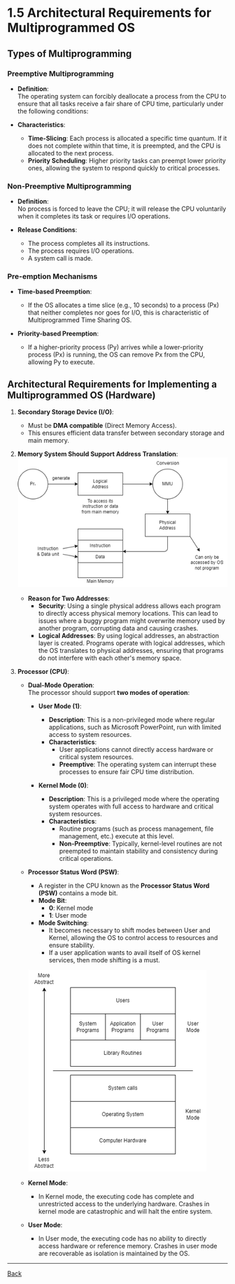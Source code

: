 # 1.5 Architectural Requirements for Multiprogrammed OS

## Types of Multiprogramming

### Preemptive Multiprogramming
- **Definition**:  
  The operating system can forcibly deallocate a process from the CPU to ensure that all tasks receive a fair share of CPU time, particularly under the following conditions:
  
- **Characteristics**:  
  - **Time-Slicing**: Each process is allocated a specific time quantum. If it does not complete within that time, it is preempted, and the CPU is allocated to the next process.
  - **Priority Scheduling**: Higher priority tasks can preempt lower priority ones, allowing the system to respond quickly to critical processes.
  
### Non-Preemptive Multiprogramming
- **Definition**:  
  No process is forced to leave the CPU; it will release the CPU voluntarily when it completes its task or requires I/O operations.
  
- **Release Conditions**:  
  - The process completes all its instructions.
  - The process requires I/O operations.
  - A system call is made.

### Pre-emption Mechanisms
- **Time-based Preemption**:  
  - If the OS allocates a time slice (e.g., 10 seconds) to a process (Px) that neither completes nor goes for I/O, this is characteristic of Multiprogrammed Time Sharing OS.
  
- **Priority-based Preemption**:  
  - If a higher-priority process (Py) arrives while a lower-priority process (Px) is running, the OS can remove Px from the CPU, allowing Py to execute.

## Architectural Requirements for Implementing a Multiprogrammed OS (Hardware)

1. **Secondary Storage Device (I/O)**:  
   - Must be **DMA compatible** (Direct Memory Access).
   - This ensures efficient data transfer between secondary storage and main memory.

2. **Memory System Should Support Address Translation**:  
   ![Address Translation](img/address_translation.drawio.png)

   - **Reason for Two Addresses**:  
     - **Security**: Using a single physical address allows each program to directly access physical memory locations. This can lead to issues where a buggy program might overwrite memory used by another program, corrupting data and causing crashes.
     - **Logical Addresses**: By using logical addresses, an abstraction layer is created. Programs operate with logical addresses, which the OS translates to physical addresses, ensuring that programs do not interfere with each other's memory space.

3. **Processor (CPU)**:  

   - **Dual-Mode Operation**:  
     The processor should support **two modes of operation**:
     
     - **User Mode (1)**:  
       - **Description**: This is a non-privileged mode where regular applications, such as Microsoft PowerPoint, run with limited access to system resources.
       - **Characteristics**:  
         - User applications cannot directly access hardware or critical system resources.
         - **Preemptive**: The operating system can interrupt these processes to ensure fair CPU time distribution.

     - **Kernel Mode (0)**:  
       - **Description**: This is a privileged mode where the operating system operates with full access to hardware and critical system resources.
       - **Characteristics**:  
         - Routine programs (such as process management, file management, etc.) execute at this level.
         - **Non-Preemptive**: Typically, kernel-level routines are not preempted to maintain stability and consistency during critical operations.

   - **Processor Status Word (PSW)**:  
     - A register in the CPU known as the **Processor Status Word (PSW)** contains a mode bit.
     - **Mode Bit**: 
       - **0**: Kernel mode  
       - **1**: User mode  
     - **Mode Switching**:  
       - It becomes necessary to shift modes between User and Kernel, allowing the OS to control access to resources and ensure stability.
       - If a user application wants to avail itself of OS kernel services, then mode shifting is a must.
       
     ![Dual Mode Operation](img/dual_mode_operation.drawio.png)

   - **Kernel Mode**:
     - In Kernel mode, the executing code has complete and unrestricted access to the underlying hardware. Crashes in kernel mode are catastrophic and will halt the entire system.

   - **User Mode**:
     - In User mode, the executing code has no ability to directly access hardware or reference memory. Crashes in user mode are recoverable as isolation is maintained by the OS.

---
[Back](Chapter1.md)
